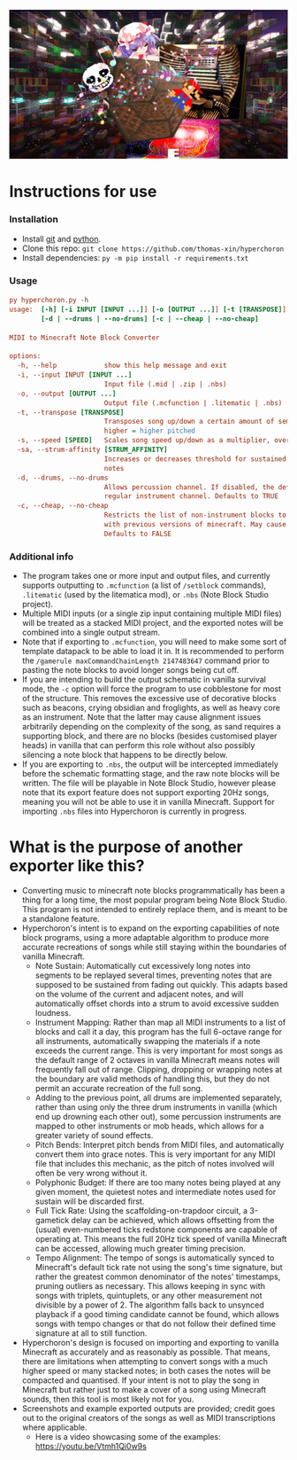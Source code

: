 ![thumbnail](https://raw.githubusercontent.com/thomas-xin/hyperchoron/refs/heads/main/thumb.jpg)
# Instructions for use
### Installation
- Install [git](https://github.com/git-guides/install-git) and [python](https://www.python.org).
- Clone this repo:
`git clone https://github.com/thomas-xin/hyperchoron`
- Install dependencies:
`py -m pip install -r requirements.txt`
### Usage
```ini
py hyperchoron.py -h
usage:  [-h] [-i INPUT [INPUT ...]] [-o [OUTPUT ...]] [-t [TRANSPOSE]] [-s [SPEED]] [-sa [STRUM_AFFINITY]]
        [-d | --drums | --no-drums] [-c | --cheap | --no-cheap]

MIDI to Minecraft Note Block Converter

options:
  -h, --help            show this help message and exit
  -i, --input INPUT [INPUT ...]
                        Input file (.mid | .zip | .nbs)
  -o, --output [OUTPUT ...]
                        Output file (.mcfunction | .litematic | .nbs)
  -t, --transpose [TRANSPOSE]
                        Transposes song up/down a certain amount of semitones, applied before instrument material mapping;
                        higher = higher pitched
  -s, --speed [SPEED]   Scales song speed up/down as a multiplier, overrides sync algorithm; higher = faster
  -sa, --strum-affinity [STRUM_AFFINITY]
                        Increases or decreases threshold for sustained notes to be cut into discrete segments; higher = more
                        notes
  -d, --drums, --no-drums
                        Allows percussion channel. If disabled, the default MIDI percussion channel will be treated as a
                        regular instrument channel. Defaults to TRUE
  -c, --cheap, --no-cheap
                        Restricts the list of non-instrument blocks to a more survival-friendly set. Also enables compatibility
                        with previous versions of minecraft. May cause spacing issues with the sand/snare drum instruments.
                        Defaults to FALSE
```
### Additional info
- The program takes one or more input and output files, and currently supports outputting to `.mcfunction` (a list of `/setblock` commands), `.litematic` (used by the litematica mod), or `.nbs` (Note Block Studio project).
- Multiple MIDI inputs (or a single zip input containing multiple MIDI files) will be treated as a stacked MIDI project, and the exported notes will be combined into a single output stream.
- Note that if exporting to `.mcfunction`, you will need to make some sort of template datapack to be able to load it in. It is recommended to perform the `/gamerule maxCommandChainLength 2147483647` command prior to pasting the note blocks to avoid longer songs being cut off.
- If you are intending to build the output schematic in vanilla survival mode, the `-c` option will force the program to use cobblestone for most of the structure. This removes the excessive use of decorative blocks such as beacons, crying obsidian and froglights, as well as heavy core as an instrument. Note that the latter may cause alignment issues arbitrarily depending on the complexity of the song, as sand requires a supporting block, and there are no blocks (besides customised player heads) in vanilla that can perform this role without also possibly silencing a note block that happens to be directly below.
- If you are exporting to `.nbs`, the output will be intercepted immediately before the schematic formatting stage, and the raw note blocks will be written. The file will be playable in Note Block Studio, however please note that its export feature does not support exporting 20Hz songs, meaning you will not be able to use it in vanilla Minecraft. Support for importing `.nbs` files into Hyperchoron is currently in progress.

# What is the purpose of another exporter like this?
- Converting music to minecraft note blocks programmatically has been a thing for a long time, the most popular program being Note Block Studio. This program is not intended to entirely replace them, and is meant to be a standalone feature.
- Hyperchoron's intent is to expand on the exporting capabilities of note block programs, using a more adaptable algorithm to produce more accurate recreations of songs while still staying within the boundaries of vanilla Minecraft.
  - Note Sustain: Automatically cut excessively long notes into segments to be replayed several times, preventing notes that are supposed to be sustained from fading out quickly. This adapts based on the volume of the current and adjacent notes, and will automatically offset chords into a strum to avoid excessive sudden loudness.
  - Instrument Mapping: Rather than map all MIDI instruments to a list of blocks and call it a day, this program has the full 6-octave range for all instruments, automatically swapping the materials if a note exceeds the current range. This is very important for most songs as the default range of 2 octaves in vanilla Minecraft means notes will frequently fall out of range. Clipping, dropping or wrapping notes at the boundary are valid methods of handling this, but they do not permit an accurate recreation of the full song.
  - Adding to the previous point, all drums are implemented separately, rather than using only the three drum instruments in vanilla (which end up drowning each other out), some percussion instruments are mapped to other instruments or mob heads, which allows for a greater variety of sound effects.
  - Pitch Bends: Interpret pitch bends from MIDI files, and automatically convert them into grace notes. This is very important for any MIDI file that includes this mechanic, as the pitch of notes involved will often be very wrong without it.
  - Polyphonic Budget: If there are too many notes being played at any given moment, the quietest notes and intermediate notes used for sustain will be discarded first.
  - Full Tick Rate: Using the scaffolding-on-trapdoor circuit, a 3-gametick delay can be achieved, which allows offsetting from the (usual) even-numbered ticks redstone components are capable of operating at. This means the full 20Hz tick speed of vanilla Minecraft can be accessed, allowing much greater timing precision.
  - Tempo Alignment: The tempo of songs is automatically synced to Minecraft's default tick rate not using the song's time signature, but rather the greatest common denominator of the notes' timestamps, pruning outliers as necessary. This allows keeping in sync with songs with triplets, quintuplets, or any other measurement not divisible by a power of 2. The algorithm falls back to unsynced playback if a good timing candidate cannot be found, which allows songs with tempo changes or that do not follow their defined time signature at all to still function.
- Hyperchoron's design is focused on importing and exporting to vanilla Minecraft as accurately and as reasonably as possible. That means, there are limitations when attempting to convert songs with a much higher speed or many stacked notes; in both cases the notes will be compacted and quantised. If your intent is not to play the song in Minecraft but rather just to make a cover of a song using Minecraft sounds, then this tool is most likely not for you.
- Screenshots and example exported outputs are provided; credit goes out to the original creators of the songs as well as MIDI transcriptions where applicable.
  - Here is a video showcasing some of the examples: https://youtu.be/Vtmh1Qi0w9s
